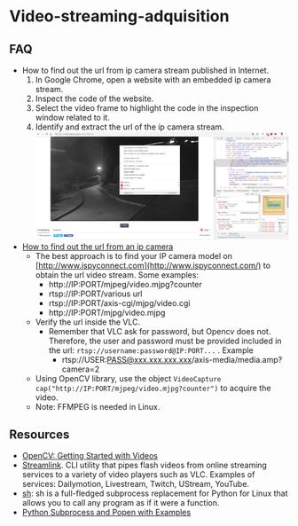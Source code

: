 # Video-streaming-adquisition

## FAQ
* How to find out the url from ip camera stream published in Internet. 
  1. In Google Chrome, open a website with an embedded ip camera stream.
  2. Inspect the code of the website.
  3. Select the video frame to highlight the code in the inspection window related to it.
  4. Identify and extract the url of the ip camera stream.
    ![](doc/camera_ip_source_1.png )
* [How to find out the url from an ip camera](http://funvision.blogspot.com/2017/06/opencv-reading-ip-camera-video-stream.html)
  * The best approach is to find your IP camera model on [http://www.ispyconnect.com](http://www.ispyconnect.com/) to obtain the url video stream. Some examples:
    * http://IP:PORT/mjpeg/video.mjpg?counter
    * rtsp://IP:PORT/various url
    * rtsp://IP:PORT/axis-cgi/mjpg/video.cgi
    * http://IP:PORT/mjpg/video.mjpg
  * Verify the url inside the VLC. 
    * Remember that VLC ask for password, but Opencv does not.  Therefore, the user and password must be provided included in the url: `rtsp://username:password@IP:PORT...` . Example
      * rtsp://USER:PASS@xxx.xxx.xxx.xxx/axis-media/media.amp?camera=2
  * Using OpenCV library, use the object `VideoCapture cap("http://IP:PORT/mjpeg/video.mjpg?counter")` to acquire the video.
  * Note: FFMPEG is needed in Linux. 

## Resources
* [OpenCV: Getting Started with Videos](https://docs.opencv.org/3.4.0/dd/d43/tutorial_py_video_display.html)
* [Streamlink](https://github.com/streamlink/streamlink). CLI utility that pipes flash videos from online streaming services to a variety of video players such as VLC. Examples of services: Dailymotion, Livestream, Twitch, UStream, YouTube.
* [sh](https://github.com/amoffat/sh): sh is a full-fledged subprocess replacement for Python for Linux that allows you to call any program as if it were a function.
* [Python Subprocess and Popen with Examples](https://www.poftut.com/python-subprocess-popen-examples/)
